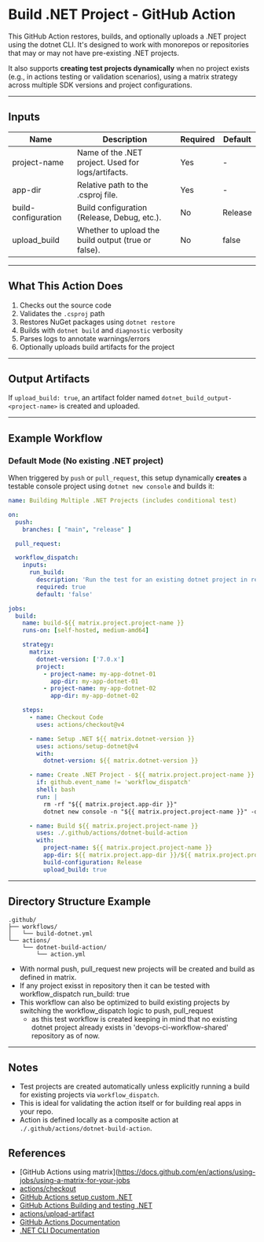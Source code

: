 # Build .NET Project - GitHub Action

This GitHub Action restores, builds, and optionally uploads a .NET project using the dotnet CLI. It's designed to work with monorepos or repositories that may or may not have pre-existing .NET projects.

It also supports **creating test projects dynamically** when no project exists (e.g., in actions testing or validation scenarios), using a matrix strategy across multiple SDK versions and project configurations.

---

## Inputs

| Name                | Description                                           | Required | Default  |
|---------------------|-------------------------------------------------------|----------|----------|
| project-name        | Name of the .NET project. Used for logs/artifacts.    | Yes      | -        |
| app-dir             | Relative path to the .csproj file.                    | Yes      | -        |
| build-configuration | Build configuration (Release, Debug, etc.).           | No       | Release  |
| upload_build        | Whether to upload the build output (true or false).   | No       | false    |

---

## What This Action Does

1. Checks out the source code
2. Validates the `.csproj` path
3. Restores NuGet packages using `dotnet restore`
4. Builds with `dotnet build` and `diagnostic` verbosity
5. Parses logs to annotate warnings/errors
6. Optionally uploads build artifacts for the project

---

## Output Artifacts

If `upload_build: true`, an artifact folder named `dotnet_build_output-<project-name>` is created and uploaded.

---

## Example Workflow

### Default Mode (No existing .NET project)

When triggered by `push` or `pull_request`, this setup dynamically **creates** a testable console project using `dotnet new console` and builds it:

```yaml
name: Building Multiple .NET Projects (includes conditional test)

on:
  push:
    branches: [ "main", "release" ]

  pull_request:

  workflow_dispatch:
    inputs:
      run_build:
        description: 'Run the test for an existing dotnet project in repo'
        required: true
        default: 'false'

jobs:
  build:
    name: build-${{ matrix.project.project-name }}
    runs-on: [self-hosted, medium-amd64]

    strategy:
      matrix:
        dotnet-version: ['7.0.x']
        project:
          - project-name: my-app-dotnet-01
            app-dir: my-app-dotnet-01
          - project-name: my-app-dotnet-02
            app-dir: my-app-dotnet-02

    steps:
      - name: Checkout Code
        uses: actions/checkout@v4

      - name: Setup .NET ${{ matrix.dotnet-version }}
        uses: actions/setup-dotnet@v4
        with:
          dotnet-version: ${{ matrix.dotnet-version }}

      - name: Create .NET Project - ${{ matrix.project.project-name }}
        if: github.event_name != 'workflow_dispatch'
        shell: bash
        run: |
          rm -rf "${{ matrix.project.app-dir }}"
          dotnet new console -n "${{ matrix.project.project-name }}" -o "${{ matrix.project.app-dir }}"

      - name: Build ${{ matrix.project.project-name }}
        uses: ./.github/actions/dotnet-build-action
        with:
          project-name: ${{ matrix.project.project-name }}
          app-dir: ${{ matrix.project.app-dir }}/${{ matrix.project.project-name }}.csproj
          build-configuration: Release
          upload_build: true
```

---

## Directory Structure Example

```
.github/
├── workflows/
│   └── build-dotnet.yml
└── actions/
    └── dotnet-build-action/
        └── action.yml
```

- With normal push, pull_request new projects will be created and build as defined in matrix.
- If any project exisst in repository then it can be tested with workflow_dispatch run_build: true
- This workflow can also be optimized to build existing projects by switching the workflow_dispatch logic to push, pull_request 
  - as this test workflow is created keeping in mind that no existing dotnet project already exists in 'devops-ci-workflow-shared' repository as of now.

---

## Notes

- Test projects are created automatically unless explicitly running a build for existing projects via `workflow_dispatch`.
- This is ideal for validating the action itself or for building real apps in your repo.
- Action is defined locally as a composite action at `./.github/actions/dotnet-build-action`.

## References

- [GitHub Actions using matrix](https://docs.github.com/en/actions/using-jobs/using-a-matrix-for-your-jobs
- [actions/checkout](https://github.com/actions/checkout)
- [GitHub Actions setup custom .NET](https://github.com/actions/setup-dotnet)
- [GitHub Actions Building and testing .NET](https://docs.github.com/en/enterprise-cloud@latest/actions/use-cases-and-examples/building-and-testing/building-and-testing-net)
- [actions/upload-artifact](https://github.com/actions/upload-artifact)
- [GitHub Actions Documentation](https://docs.github.com/en/actions)
- [.NET CLI Documentation](https://learn.microsoft.com/en-us/dotnet/core/tools/)